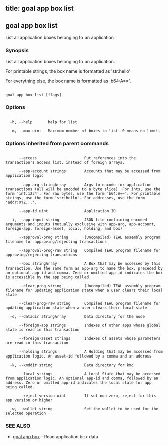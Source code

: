 title: goal app box list
---
## goal app box list



List all application boxes belonging to an application



### Synopsis



List all application boxes belonging to an application.

For printable strings, the box name is formatted as 'str:hello'

For everything else, the box name is formatted as 'b64:A=='. 



```

goal app box list [flags]

```



### Options



```

  -h, --help       help for list

  -m, --max uint   Maximum number of boxes to list. 0 means no limit.

```



### Options inherited from parent commands



```

      --access                     Put references into the transaction's access list, instead of foreign arrays.

      --app-account strings        Accounts that may be accessed from application logic

      --app-arg stringArray        Args to encode for application transactions (all will be encoded to a byte slice). For ints, use the form 'int:1234'. For raw bytes, use the form 'b64:A=='. For printable strings, use the form 'str:hello'. For addresses, use the form 'addr:XYZ...'.

      --app-id uint                Application ID

  -i, --app-input string           JSON file containing encoded arguments and inputs (mutually exclusive with app-arg, app-account, foreign-app, foreign-asset, local, holding, and box)

      --approval-prog string       (Uncompiled) TEAL assembly program filename for approving/rejecting transactions

      --approval-prog-raw string   Compiled TEAL program filename for approving/rejecting transactions

      --box stringArray            A Box that may be accessed by this transaction. Use the same form as app-arg to name the box, preceded by an optional app-id and comma. Zero or omitted app-id indicates the box is accessible by the app being called.

      --clear-prog string          (Uncompiled) TEAL assembly program filename for updating application state when a user clears their local state

      --clear-prog-raw string      Compiled TEAL program filename for updating application state when a user clears their local state

  -d, --datadir stringArray        Data directory for the node

      --foreign-app strings        Indexes of other apps whose global state is read in this transaction

      --foreign-asset strings      Indexes of assets whose parameters are read in this transaction

      --holding strings            A Holding that may be accessed from application logic. An asset-id followed by a comma and an address

  -k, --kmddir string              Data directory for kmd

      --local strings              A Local State that may be accessed from application logic. An optional app-id and comma, followed by an address. Zero or omitted app-id indicates the local state for app being called.

      --reject-version uint        If set non-zero, reject for this app version or higher

  -w, --wallet string              Set the wallet to be used for the selected operation

```



### SEE ALSO



* [goal app box](../../box/box/)	 - Read application box data



